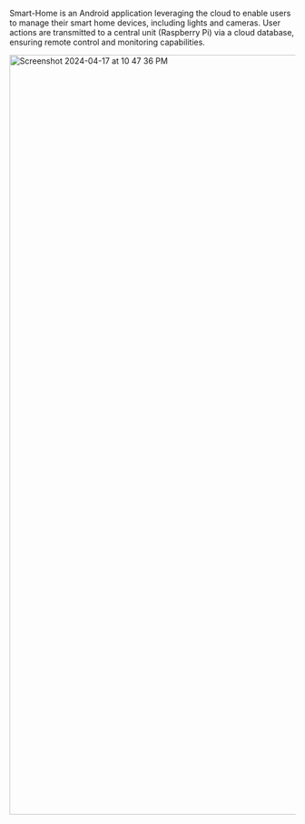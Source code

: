 Smart-Home is an Android application leveraging the cloud to enable users to manage their smart home devices, including lights and cameras. User actions are transmitted to a central unit (Raspberry Pi) via a cloud database, ensuring remote control and monitoring capabilities.



<img width="1335" alt="Screenshot 2024-04-17 at 10 47 36 PM" src="https://github.com/akchay/Smart-Home/assets/6744434/f51e9f1d-1106-4512-9dce-ff6d26dfbc8b">


